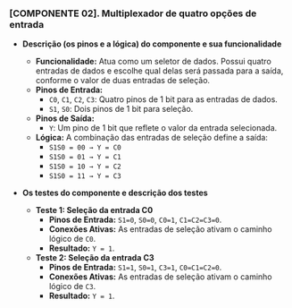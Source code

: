 ### [COMPONENTE 02]. Multiplexador de quatro opções de entrada

* **Descrição (os pinos e a lógica) do componente e sua funcionalidade**
    * **Funcionalidade:** Atua como um seletor de dados. Possui quatro entradas de dados e escolhe qual delas será passada para a saída, conforme o valor de duas entradas de seleção.
    * **Pinos de Entrada:**
        * `C0`, `C1`, `C2`, `C3`: Quatro pinos de 1 bit para as entradas de dados.
        * `S1`, `S0`: Dois pinos de 1 bit para seleção.
    * **Pinos de Saída:**
        * `Y`: Um pino de 1 bit que reflete o valor da entrada selecionada.
    * **Lógica:** A combinação das entradas de seleção define a saída:
        * `S1S0 = 00 → Y = C0`
        * `S1S0 = 01 → Y = C1`
        * `S1S0 = 10 → Y = C2`
        * `S1S0 = 11 → Y = C3`

* **Os testes do componente e descrição dos testes**
    * **Teste 1: Seleção da entrada C0**
        * **Pinos de Entrada:** `S1=0`, `S0=0`, `C0=1`, `C1=C2=C3=0`.
        * **Conexões Ativas:** As entradas de seleção ativam o caminho lógico de `C0`.
        * **Resultado:** `Y = 1`.
    * **Teste 2: Seleção da entrada C3**
        * **Pinos de Entrada:** `S1=1`, `S0=1`, `C3=1`, `C0=C1=C2=0`.
        * **Conexões Ativas:** As entradas de seleção ativam o caminho lógico de `C3`.
        * **Resultado:** `Y = 1`.
